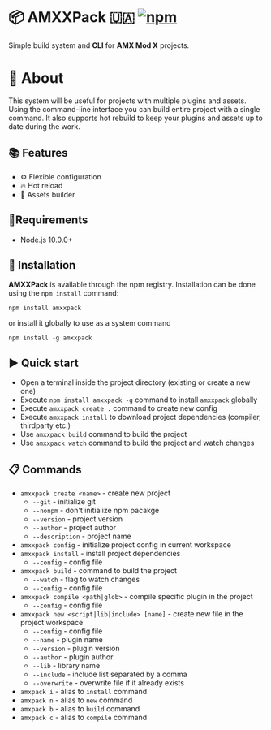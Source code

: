 # 📦 AMXXPack 🇺🇦 [![npm](https://img.shields.io/npm/v/amxxpack.svg)](https://www.npmjs.com/package/amxxpack)
Simple build system and **CLI** for **AMX Mod X** projects.

# 📄 About

This system will be useful for projects with multiple plugins and assets. Using the command-line interface you can build entire project with a single command. It also supports hot rebuild to keep your plugins and assets up to date during the work.


## 📚 Features
- ⚙ Flexible configuration
- 🔥 Hot reload
- 🧸 Assets builder

## 🔄Requirements
- Node.js 10.0.0+

## 🔧 Installation
**AMXXPack** is available through the npm registry.
Installation can be done using the `npm install` command:
```
npm install amxxpack
```

or install it globally to use as a system command
```
npm install -g amxxpack
```

## ▶ Quick start
- Open a terminal inside the project directory (existing or create a new one)
- Execute `npm install amxxpack -g` command to install `amxxpack` globally
- Execute `amxxpack create .` command to create new config
- Execute `amxxpack install` to download project dependencies (compiler, thirdparty etc.)
- Use `amxxpack build` command to build the project
- Use `amxxpack watch` command to build the project and watch changes

## 📋 Commands
- `amxxpack create <name>` - create new project
  - `--git` - initialize git
  - `--nonpm` - don't initialize npm pacakge 
  - `--version` - project version
  - `--author` - project author
  - `--description` - project name
- `amxxpack config` - initialize project config in current workspace
- `amxxpack install` - install project dependencies
  - `--config` - config file
- `amxxpack build` - command to build the project
  - `--watch` - flag to watch changes
  - `--config` - config file
- `amxxpack compile <path|glob>` - compile specific plugin in the project
  - `--config` - config file
- `amxxpack new <script|lib|include> [name]` - create new file in the project workspace
  - `--config` - config file
  - `--name` - plugin name
  - `--version` - plugin version
  - `--author` - plugin author
  - `--lib` - library name
  - `--include` - include list separated by a comma
  - `--overwrite` - overwrite file if it already exists
- `amxpack i` - alias to `install` command
- `amxpack n` - alias to `new` command
- `amxpack b` - alias to `build` command
- `amxpack c` - alias to `compile` command
